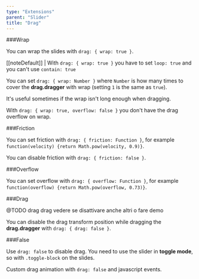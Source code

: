 ```yaml
---
type: "Extensions"
parent: "Slider"
title: "Drag"
---
```


###Wrap

You can wrap the slides with `drag: { wrap: true }`.

[[noteDefault]]
| With `drag: { wrap: true }` you have to set `loop: true` and you can't use `contain: true`

<demo>
  <demovanilla src="vanilla/demos/slider/wrap">
  </demovanilla>
</demo>

You can set `drag: { wrap: Number }` where `Number` is how many times to cover the **drag.dragger** with wrap (setting `1` is the same as `true`).

It's useful sometimes if the wrap isn't long enough when dragging.

<demo>
  <demovanilla src="vanilla/demos/slider/wrap-number">
  </demovanilla>
</demo>

With `drag: { wrap: true, overflow: false }` you don't have the drag overflow on wrap.

<demo>
  <demovanilla src="vanilla/demos/slider/wrap-left">
  </demovanilla>
</demo>

<demo>
  <demovanilla src="vanilla/demos/slider/wrap-right">
  </demovanilla>
</demo>

###Friction

You can set friction with `drag: { friction: Function }`, for example `function(velocity) {return Math.pow(velocity, 0.9)}`.

You can disable friction with `drag: { friction: false }`.

<demo>
  <demovanilla src="vanilla/demos/slider/friction-false">
  </demovanilla>
</demo>

###Overflow

You can set overflow with `drag: { overflow: Function }`, for example `function(overflow) {return Math.pow(overflow, 0.73)}`.

###Drag

@TODO drag drag vedere se disattivare anche altri o fare demo

You can disable the drag transform position while dragging the **drag.dragger** with `drag: { drag: false }`.

<demo>
  <demovanilla src="vanilla/demos/slider/transform-false">
  </demovanilla>
</demo>

###False

Use `drag: false` to disable drag. You need to use the slider in **toggle mode**, so with `.toggle-block` on the slides.

<demo>
  <demovanilla src="vanilla/demos/slider/toggle-css">
  </demovanilla>
</demo>

Custom drag animation with `drag: false` and javascript events.

<demo>
  <demovanilla src="vanilla/demos/slider/toggle-js">
  </demovanilla>
</demo>
